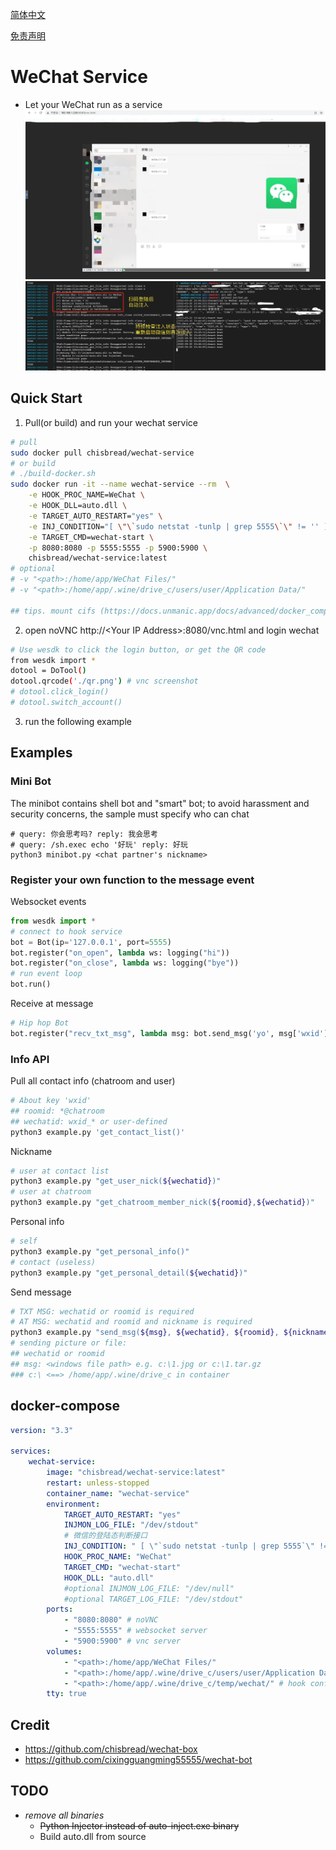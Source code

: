 [简体中文](./README.zh.md)

[免责声明](./Disclaimer.md)

# WeChat Service
- Let your WeChat run as a service
![echo](https://github.com/ChisBread/wechat-service/raw/master/images/echo.png)
![inject](https://github.com/ChisBread/wechat-service/raw/master/images/inject.png)
## Quick Start
1. Pull(or build) and run your wechat service

```bash
# pull
sudo docker pull chisbread/wechat-service
# or build
# ./build-docker.sh
sudo docker run -it --name wechat-service --rm  \
    -e HOOK_PROC_NAME=WeChat \
    -e HOOK_DLL=auto.dll \
    -e TARGET_AUTO_RESTART="yes" \
    -e INJ_CONDITION="[ \"\`sudo netstat -tunlp | grep 5555\`\" != '' ] && exit 0 ; sleep 5 ; curl 'http://127.0.0.1:8680/hi' 2>/dev/null | grep -P 'code.:0'" \
    -e TARGET_CMD=wechat-start \
    -p 8080:8080 -p 5555:5555 -p 5900:5900 \
    chisbread/wechat-service:latest
# optional
# -v "<path>:/home/app/WeChat Files/"
# -v "<path>:/home/app/.wine/drive_c/users/user/Application Data/"

## tips. mount cifs (https://docs.unmanic.app/docs/advanced/docker_compose_cifs_mounts)
```
2. open noVNC http://\<Your IP Address\>:8080/vnc.html and login wechat
```bash
# Use wesdk to click the login button, or get the QR code
from wesdk import *
dotool = DoTool()
dotool.qrcode('./qr.png') # vnc screenshot
# dotool.click_login()
# dotool.switch_account()
```
3. run the following example
## Examples
### Mini Bot
The minibot contains shell bot and "smart" bot; to avoid harassment and security concerns, the sample must specify who can chat
```
# query: 你会思考吗? reply: 我会思考
# query: /sh.exec echo '好玩' reply: 好玩
python3 minibot.py <chat partner's nickname>
```
### Register your own function to the message event

Websocket events
```python
from wesdk import *
# connect to hook service
bot = Bot(ip='127.0.0.1', port=5555)
bot.register("on_open", lambda ws: logging("hi"))
bot.register("on_close", lambda ws: logging("bye"))
# run event loop
bot.run()
```
Receive at message
```python
# Hip hop Bot
bot.register("recv_txt_msg", lambda msg: bot.send_msg('yo', msg['wxid']) if msg['content'] == 'hey' else None)
```
### Info API

Pull all contact info (chatroom and user)
```bash
# About key 'wxid'
## roomid: *@chatroom
## wechatid: wxid_* or user-defined
python3 example.py 'get_contact_list()'
```
Nickname
```bash
# user at contact list
python3 example.py "get_user_nick(${wechatid})"
# user at chatroom
python3 example.py "get_chatroom_member_nick(${roomid},${wechatid})"
```
Personal info
```bash
# self
python3 example.py "get_personal_info()"
# contact (useless)
python3 example.py "get_personal_detail(${wechatid})"
```
Send message
```bash
# TXT MSG: wechatid or roomid is required
# AT MSG: wechatid and roomid and nickname is required
python3 example.py "send_msg(${msg}, ${wechatid}, ${roomid}, ${nickname})"
# sending picture or file:
## wechatid or roomid
## msg: <windows file path> e.g. c:\1.jpg or c:\1.tar.gz
### c:\ <==> /home/app/.wine/drive_c in container
```

## docker-compose
```yaml
version: "3.3"

services:
    wechat-service:
        image: "chisbread/wechat-service:latest"
        restart: unless-stopped
        container_name: "wechat-service"
        environment:
            TARGET_AUTO_RESTART: "yes"
            INJMON_LOG_FILE: "/dev/stdout"
            # 微信的登陆态判断接口
            INJ_CONDITION: " [ \"`sudo netstat -tunlp | grep 5555`\" != '' ] && exit 0 ; sleep 5 ; curl 'http://127.0.0.1:8680/hi' 2>/dev/null | grep -P 'code.:0'"
            HOOK_PROC_NAME: "WeChat"
            TARGET_CMD: "wechat-start"
            HOOK_DLL: "auto.dll"
            #optional INJMON_LOG_FILE: "/dev/null"
            #optional TARGET_LOG_FILE: "/dev/stdout"
        ports:
            - "8080:8080" # noVNC
            - "5555:5555" # websocket server
            - "5900:5900" # vnc server
        volumes:
            - "<path>:/home/app/WeChat Files/" 
            - "<path>:/home/app/.wine/drive_c/users/user/Application Data/"
            - "<path>:/home/app/.wine/drive_c/temp/wechat/" # hook config
        tty: true

```

## Credit
- https://github.com/chisbread/wechat-box
- https://github.com/cixingguangming55555/wechat-bot

## TODO
- *remove all binaries*
  - ~~Python Injector instead of auto-inject.exe binary~~
  - Build auto.dll from source
